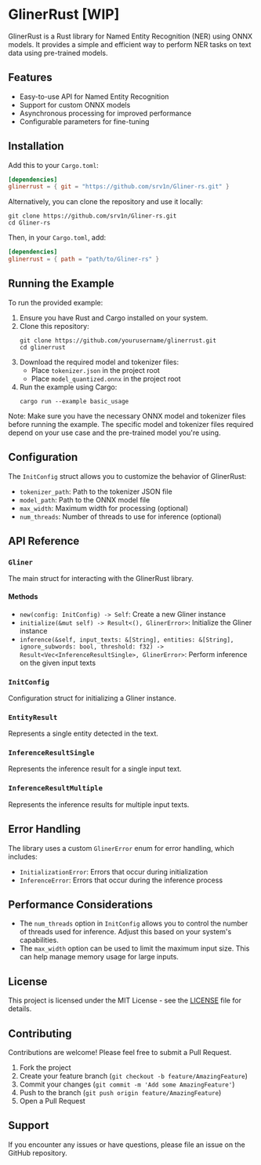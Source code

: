 # GlinerRust [WIP]

GlinerRust is a Rust library for Named Entity Recognition (NER) using ONNX models. It provides a simple and efficient way to perform NER tasks on text data using pre-trained models.

## Features

- Easy-to-use API for Named Entity Recognition
- Support for custom ONNX models
- Asynchronous processing for improved performance
- Configurable parameters for fine-tuning

## Installation

Add this to your `Cargo.toml`:

```toml
[dependencies]
glinerrust = { git = "https://github.com/srv1n/Gliner-rs.git" }
```

Alternatively, you can clone the repository and use it locally:

```
git clone https://github.com/srv1n/Gliner-rs.git
cd Gliner-rs
```

Then, in your `Cargo.toml`, add:

```toml
[dependencies]
glinerrust = { path = "path/to/Gliner-rs" }
```

## Running the Example

To run the provided example:

1. Ensure you have Rust and Cargo installed on your system.
2. Clone this repository:
   ```
   git clone https://github.com/yourusername/glinerrust.git
   cd glinerrust
   ```
3. Download the required model and tokenizer files:
   - Place `tokenizer.json` in the project root
   - Place `model_quantized.onnx` in the project root
4. Run the example using Cargo:
   ```
   cargo run --example basic_usage
   ```

Note: Make sure you have the necessary ONNX model and tokenizer files before running the example. The specific model and tokenizer files required depend on your use case and the pre-trained model you're using.

## Configuration

The `InitConfig` struct allows you to customize the behavior of GlinerRust:

- `tokenizer_path`: Path to the tokenizer JSON file
- `model_path`: Path to the ONNX model file
- `max_width`: Maximum width for processing (optional)
- `num_threads`: Number of threads to use for inference (optional)

## API Reference

### `Gliner`

The main struct for interacting with the GlinerRust library.

#### Methods

- `new(config: InitConfig) -> Self`: Create a new Gliner instance
- `initialize(&mut self) -> Result<(), GlinerError>`: Initialize the Gliner instance
- `inference(&self, input_texts: &[String], entities: &[String], ignore_subwords: bool, threshold: f32) -> Result<Vec<InferenceResultSingle>, GlinerError>`: Perform inference on the given input texts

### `InitConfig`

Configuration struct for initializing a Gliner instance.

### `EntityResult`

Represents a single entity detected in the text.

### `InferenceResultSingle`

Represents the inference result for a single input text.

### `InferenceResultMultiple`

Represents the inference results for multiple input texts.

## Error Handling

The library uses a custom `GlinerError` enum for error handling, which includes:

- `InitializationError`: Errors that occur during initialization
- `InferenceError`: Errors that occur during the inference process

## Performance Considerations

- The `num_threads` option in `InitConfig` allows you to control the number of threads used for inference. Adjust this based on your system's capabilities.
- The `max_width` option can be used to limit the maximum input size. This can help manage memory usage for large inputs.

## License

This project is licensed under the MIT License - see the [LICENSE](LICENSE) file for details.

## Contributing

Contributions are welcome! Please feel free to submit a Pull Request.

1. Fork the project
2. Create your feature branch (`git checkout -b feature/AmazingFeature`)
3. Commit your changes (`git commit -m 'Add some AmazingFeature'`)
4. Push to the branch (`git push origin feature/AmazingFeature`)
5. Open a Pull Request


## Support

If you encounter any issues or have questions, please file an issue on the GitHub repository.

